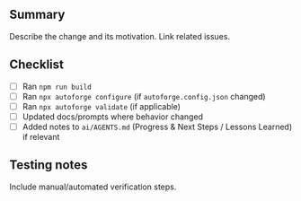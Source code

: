 ## Summary

Describe the change and its motivation. Link related issues.

## Checklist

- [ ] Ran `npm run build`
- [ ] Ran `npx autoforge configure` (if `autoforge.config.json` changed)
- [ ] Ran `npx autoforge validate` (if applicable)
- [ ] Updated docs/prompts where behavior changed
- [ ] Added notes to `ai/AGENTS.md` (Progress & Next Steps / Lessons Learned) if relevant

## Testing notes

Include manual/automated verification steps.

